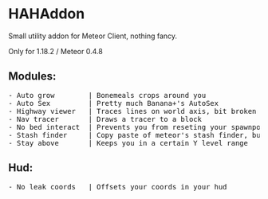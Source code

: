 # HAHAddon

Small utility addon for Meteor Client, nothing fancy. 

Only for 1.18.2 / Meteor 0.4.8

## Modules:
<pre>
- Auto grow        | Bonemeals crops around you 
- Auto Sex         | Pretty much Banana+'s AutoSex
- Highway viewer   | Traces lines on world axis, bit broken
- Nav tracer       | Draws a tracer to a block
- No bed interact  | Prevents you from reseting your spawnpoint, or blowing up
- Stash finder     | Copy paste of meteor's stash finder, but with regular blocks
- Stay above       | Keeps you in a certain Y level range
</pre>

## Hud:
<pre>
- No leak coords   | Offsets your coords in your hud
</pre>
